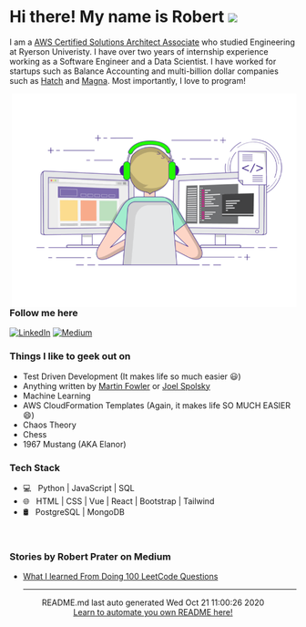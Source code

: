# Hi there! My name is Robert <img src="https://github.com/souvikguria98/souvikguria98/blob/master/Hi.gif" width="25"></h2>

I am a <a href='https://aws.amazon.com/certification/certified-solutions-architect-associate/'>AWS Certified Solutions Architect Associate</a> who studied Engineering at Ryerson Univeristy. I have over two years of internship experience working as a Software Engineer and a Data Scientist. I have worked for startups such as Balance Accounting and multi-billion dollar companies such as <a href='https://hatch.com'>Hatch</a> and <a href='https://magna.com'>Magna</a>. Most importantly, I love to program!


<img align="right" alt="GIF" src="https://raw.githubusercontent.com/devSouvik/devSouvik/master/gif3.gif" width="500"/>

### Follow me here
<a href="https://www.linkedin.com/in/r-prater/" target="_blank"><img alt="LinkedIn" src="https://img.shields.io/badge/linkedin-%230077B5.svg?&style=for-the-badge&logo=linkedin&logoColor=white" /></a>
<a href="https://medium.com/@robcprater" target="_blank"><img alt="Medium" src="https://img.shields.io/badge/medium-%2312100E.svg?&style=for-the-badge&logo=medium&logoColor=white" /></a>

### Things I like to geek out on
 - Test Driven Development (It makes life so much easier 😃)
 - Anything written by <a href='https://martinfowler.com/'>Martin Fowler</a> or <a href='https://www.joelonsoftware.com/'>Joel Spolsky</a> 
 - Machine Learning
 - AWS CloudFormation Templates (Again, it makes life SO MUCH EASIER 😄)
 - Chaos Theory
 - Chess
 - 1967 Mustang (AKA Elanor)

### Tech Stack

- 💻 &nbsp; Python | JavaScript | SQL
- 🌐 &nbsp; HTML | CSS | Vue | React | Bootstrap | Tailwind
- 🛢 &nbsp; PostgreSQL | MongoDB

<br>

### Stories by Robert Prater on Medium
 - [What I learned From Doing 100 LeetCode Questions](https://medium.com/@robcprater/what-i-learned-from-doing-100-leetcode-questions-c44537cd1d6d?source=rss-3fcc6c71db0------2)<hr>
<div align="center">
README.md last auto generated Wed Oct 21 11:00:26 2020
<br>
<a href="https://towardsdatascience.com/auto-updating-your-github-profile-with-python-cde87b638168" target="_blank">Learn to automate you own README here!</a>
</div>
